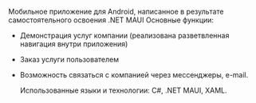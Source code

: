 Мобильное приложение для Android, написанное в результате самостоятельного освоения .NET MAUI
Основные функции:
- Демонстрация услуг компании (реализована разветвленная навигация внутри приложения)
- Заказ услуги пользователем
- Возможность связаться с компанией через мессенджеры, e-mail.

  Использованные языки и технологии: C#, .NET MAUI, XAML.

